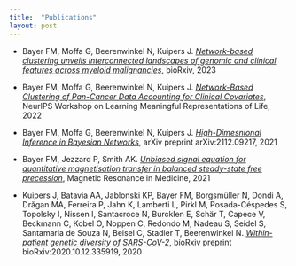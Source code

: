 ```yaml
---
title:  "Publications"
layout: post
---
```


* Bayer FM, Moffa G, Beerenwinkel N, Kuipers J. [*Network-based clustering unveils interconnected landscapes of genomic and clinical features across myeloid malignancies*](https://www.biorxiv.org/content/10.1101/2023.10.25.563992v1), bioRxiv, 2023

* Bayer FM, Moffa G, Beerenwinkel N, Kuipers J. [*Network-Based Clustering of Pan-Cancer Data Accounting for Clinical Covariates*](https://openreview.net/pdf?id=mnvPgQTt2Xs), NeurIPS Workshop on Learning Meaningful Representations of Life, 2022

* Bayer FM, Moffa G, Beerenwinkel N, Kuipers J. [*High-Dimesnional Inference in Bayesian Networks*](https://arxiv.org/abs/2112.09217), arXiv preprint arXiv:2112.09217, 2021

* Bayer FM, Jezzard P, Smith AK. [*Unbiased signal equation for quantitative magnetisation transfer in balanced steady-state free precession*](https://onlinelibrary.wiley.com/doi/10.1002/mrm.28940), Magnetic Resonance in Medicine, 2021

* Kuipers J, Batavia AA, Jablonski KP, Bayer FM, Borgsmüller N, Dondi A, Drăgan MA, Ferreira P, Jahn K, Lamberti L, Pirkl M, Posada-Céspedes S, Topolsky I, Nissen I, Santacroce N, Burcklen E, Schär T, Capece V, Beckmann C, Kobel O, Noppen C, Redondo M, Nadeau S, Seidel S, Santamaria de Souza N, Beisel C, Stadler T, Beerenwinkel N. [*Within-patient genetic diversity of SARS-CoV-2*](https://doi.org/10.1101/2020.10.12.335919), bioRxiv preprint bioRxiv:2020.10.12.335919, 2020
